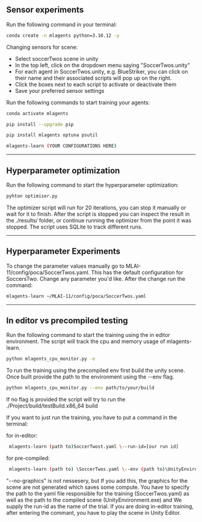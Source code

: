 ## Sensor experiments

Run the following command in your terminal: 

~~~bash
conda create -n mlagents python=3.10.12 -y
~~~

Changing sensors for scene: 
- Select soccerTwos scene in unity
- In the top left, click on the dropdown menu saying "SoccerTwos.unity"
- For each agent in SoccerTwos.unity, e.g. BlueStriker, you can click on their name and their associated scripts will pop up on the right. 
- Click the boxes next to each script to activate or deactivate them
- Save your preferred sensor settings

Run the following commands to start training your agents:

~~~bash
conda activate mlagents

pip install --upgrade pip

pip install mlagents optuna psutil

mlagents-learn (YOUR CONFIGURATIONS HERE)
~~~

---
## Hyperparameter optimization

Run the following command to start the hyperparameter optimization:

~~~bash 
pyhton optimiser.py
~~~

The optimizer script will run for 20 iterations, you can stop it manually or wait for it to finish.
After the script is stopped you can inspect the result in the ./results/ folder, or continue running the optimizer from the point it was stopped.
The script uses SQLite to track different runs.

---

## Hyperparameter Experiments

To change the parameter values manually go to MLAI-11/config/poca/SoccerTwos.yaml. 
This has the default configuration for SoccersTwo.
Change any parameter you'd like.
After the change run the command:
~~~bash 
mlagents-learn ~/MLAI-11/config/poca/SoccerTwos.yaml
~~~

---
## In editor vs precompiled testing

Run the following command to start the training using the in editor environment. The script will track the cpu and memory usage of mlagents-learn.
~~~bash
python mlagents_cpu_monitor.py -e
~~~

To run the training using the precompiled env first build the unity scene. Once built provide the path to the environment using the --env flag.

~~~bash
python mlagents_cpu_monitor.py --env path/to/your/build
~~~

If no flag is provided the script will try to run the ./Project/build/testBuild.x86_64 build 

If you want to just run the training, you have to put a command in the terminal:

for in-editor:
~~~bash
 mlagents-learn (path to)SoccerTwost.yaml \--run-id=[our run id]
 ~~~

for pre-compiled:
~~~bash
 mlagents-learn (path to) \SoccerTwos.yaml \--env (path to)\UnityEnvironment.exe \--run-id=[our run id] \--no-graphics
 ~~~

"--no-graphics" is not nessesery, but If you add this, the graphics for the scene are not generated which saves some compute.
You have to specify the path to the yaml file responsible
 for the training (SoccerTwos.yaml) as well as the path to the compiled scene (UnityEnvironment.exe) and We supply
 the run-id as the name of the trial. If you are doing in-editor training, after entering the commant, you have to play the scene in Unity Editor.

